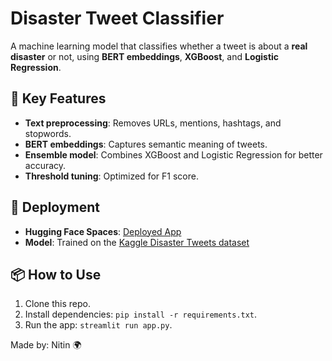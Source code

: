 # Disaster Tweet Classifier

A machine learning model that classifies whether a tweet is about a **real disaster** or not, using **BERT embeddings**, **XGBoost**, and **Logistic Regression**.

## 🧠 Key Features
- **Text preprocessing**: Removes URLs, mentions, hashtags, and stopwords.
- **BERT embeddings**: Captures semantic meaning of tweets.
- **Ensemble model**: Combines XGBoost and Logistic Regression for better accuracy.
- **Threshold tuning**: Optimized for F1 score.

## 🚀 Deployment
- **Hugging Face Spaces**: [Deployed App](https://huggingface.co/spaces/Nitin12032004/disaster-tweet-classifier)
- **Model**: Trained on the [Kaggle Disaster Tweets dataset](https://www.kaggle.com/c/nlp-getting-started )

## 📦 How to Use
1. Clone this repo.
2. Install dependencies: `pip install -r requirements.txt`.
3. Run the app: `streamlit run app.py`.

Made by: Nitin 🌍
